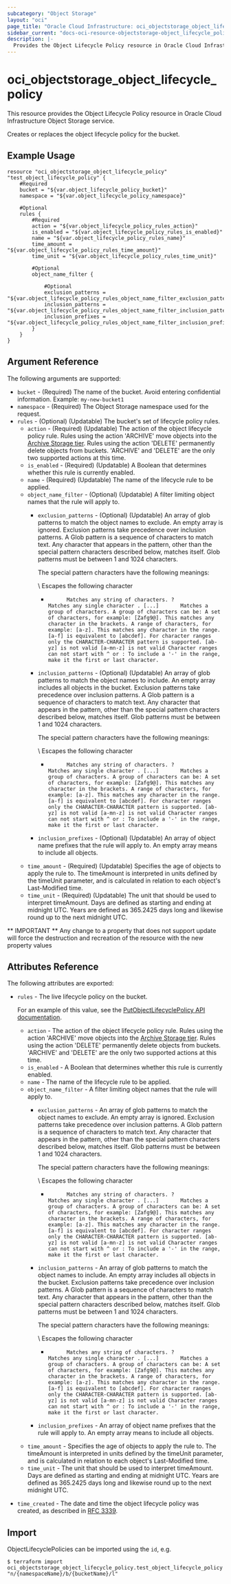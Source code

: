 ```yaml
---
subcategory: "Object Storage"
layout: "oci"
page_title: "Oracle Cloud Infrastructure: oci_objectstorage_object_lifecycle_policy"
sidebar_current: "docs-oci-resource-objectstorage-object_lifecycle_policy"
description: |-
  Provides the Object Lifecycle Policy resource in Oracle Cloud Infrastructure Object Storage service
---
```


# oci_objectstorage_object_lifecycle_policy
This resource provides the Object Lifecycle Policy resource in Oracle Cloud Infrastructure Object Storage service.

Creates or replaces the object lifecycle policy for the bucket.


## Example Usage

```hcl
resource "oci_objectstorage_object_lifecycle_policy" "test_object_lifecycle_policy" {
	#Required
	bucket = "${var.object_lifecycle_policy_bucket}"
	namespace = "${var.object_lifecycle_policy_namespace}"

	#Optional
	rules {
		#Required
		action = "${var.object_lifecycle_policy_rules_action}"
		is_enabled = "${var.object_lifecycle_policy_rules_is_enabled}"
		name = "${var.object_lifecycle_policy_rules_name}"
		time_amount = "${var.object_lifecycle_policy_rules_time_amount}"
		time_unit = "${var.object_lifecycle_policy_rules_time_unit}"

		#Optional
		object_name_filter {

			#Optional
			exclusion_patterns = "${var.object_lifecycle_policy_rules_object_name_filter_exclusion_patterns}"
			inclusion_patterns = "${var.object_lifecycle_policy_rules_object_name_filter_inclusion_patterns}"
			inclusion_prefixes = "${var.object_lifecycle_policy_rules_object_name_filter_inclusion_prefixes}"
		}
	}
}
```

## Argument Reference

The following arguments are supported:

* `bucket` - (Required) The name of the bucket. Avoid entering confidential information. Example: `my-new-bucket1` 
* `namespace` - (Required) The Object Storage namespace used for the request.
* `rules` - (Optional) (Updatable) The bucket's set of lifecycle policy rules.
	* `action` - (Required) (Updatable) The action of the object lifecycle policy rule. Rules using the action 'ARCHIVE' move objects into the [Archive Storage tier](https://docs.cloud.oracle.com/iaas/Content/Archive/Concepts/archivestorageoverview.htm). Rules using the action 'DELETE' permanently delete objects from buckets. 'ARCHIVE' and 'DELETE' are the only two supported actions at this time. 
	* `is_enabled` - (Required) (Updatable) A Boolean that determines whether this rule is currently enabled.
	* `name` - (Required) (Updatable) The name of the lifecycle rule to be applied.
	* `object_name_filter` - (Optional) (Updatable) A filter limiting object names that the rule will apply to.
		* `exclusion_patterns` - (Optional) (Updatable) An array of glob patterns to match the object names to exclude. An empty array is ignored. Exclusion patterns take precedence over inclusion patterns. A Glob pattern is a sequence of characters to match text. Any character that appears in the pattern, other than the special pattern characters described below, matches itself. Glob patterns must be between 1 and 1024 characters.

			The special pattern characters have the following meanings:

			\           Escapes the following character
			*           Matches any string of characters. ?           Matches any single character . [...]       Matches a group of characters. A group of characters can be: A set of characters, for example: [Zafg9@]. This matches any character in the brackets. A range of characters, for example: [a-z]. This matches any character in the range. [a-f] is equivalent to [abcdef]. For character ranges only the CHARACTER-CHARACTER pattern is supported. [ab-yz] is not valid [a-mn-z] is not valid Character ranges can not start with ^ or : To include a '-' in the range, make it the first or last character. 
		* `inclusion_patterns` - (Optional) (Updatable) An array of glob patterns to match the object names to include. An empty array includes all objects in the bucket. Exclusion patterns take precedence over inclusion patterns. A Glob pattern is a sequence of characters to match text. Any character that appears in the pattern, other than the special pattern characters described below, matches itself. Glob patterns must be between 1 and 1024 characters.

			The special pattern characters have the following meanings:

			\           Escapes the following character
			*           Matches any string of characters. ?           Matches any single character . [...]       Matches a group of characters. A group of characters can be: A set of characters, for example: [Zafg9@]. This matches any character in the brackets. A range of characters, for example: [a-z]. This matches any character in the range. [a-f] is equivalent to [abcdef]. For character ranges only the CHARACTER-CHARACTER pattern is supported. [ab-yz] is not valid [a-mn-z] is not valid Character ranges can not start with ^ or : To include a '-' in the range, make it the first or last character. 
		* `inclusion_prefixes` - (Optional) (Updatable) An array of object name prefixes that the rule will apply to. An empty array means to include all objects. 
	* `time_amount` - (Required) (Updatable) Specifies the age of objects to apply the rule to. The timeAmount is interpreted in units defined by the timeUnit parameter, and is calculated in relation to each object's Last-Modified time. 
	* `time_unit` - (Required) (Updatable) The unit that should be used to interpret timeAmount.  Days are defined as starting and ending at midnight UTC. Years are defined as 365.2425 days long and likewise round up to the next midnight UTC. 


** IMPORTANT **
Any change to a property that does not support update will force the destruction and recreation of the resource with the new property values

## Attributes Reference

The following attributes are exported:

* `rules` - The live lifecycle policy on the bucket.

	For an example of this value, see the [PutObjectLifecyclePolicy API documentation](https://docs.cloud.oracle.com/iaas/api/#/en/objectstorage/20160918/ObjectLifecyclePolicy/PutObjectLifecyclePolicy). 
	* `action` - The action of the object lifecycle policy rule. Rules using the action 'ARCHIVE' move objects into the [Archive Storage tier](https://docs.cloud.oracle.com/iaas/Content/Archive/Concepts/archivestorageoverview.htm). Rules using the action 'DELETE' permanently delete objects from buckets. 'ARCHIVE' and 'DELETE' are the only two supported actions at this time. 
	* `is_enabled` - A Boolean that determines whether this rule is currently enabled.
	* `name` - The name of the lifecycle rule to be applied.
	* `object_name_filter` - A filter limiting object names that the rule will apply to.
		* `exclusion_patterns` - An array of glob patterns to match the object names to exclude. An empty array is ignored. Exclusion patterns take precedence over inclusion patterns. A Glob pattern is a sequence of characters to match text. Any character that appears in the pattern, other than the special pattern characters described below, matches itself. Glob patterns must be between 1 and 1024 characters.

			The special pattern characters have the following meanings:

			\           Escapes the following character
			*           Matches any string of characters. ?           Matches any single character . [...]       Matches a group of characters. A group of characters can be: A set of characters, for example: [Zafg9@]. This matches any character in the brackets. A range of characters, for example: [a-z]. This matches any character in the range. [a-f] is equivalent to [abcdef]. For character ranges only the CHARACTER-CHARACTER pattern is supported. [ab-yz] is not valid [a-mn-z] is not valid Character ranges can not start with ^ or : To include a '-' in the range, make it the first or last character. 
		* `inclusion_patterns` - An array of glob patterns to match the object names to include. An empty array includes all objects in the bucket. Exclusion patterns take precedence over inclusion patterns. A Glob pattern is a sequence of characters to match text. Any character that appears in the pattern, other than the special pattern characters described below, matches itself. Glob patterns must be between 1 and 1024 characters.

			The special pattern characters have the following meanings:

			\           Escapes the following character
			*           Matches any string of characters. ?           Matches any single character . [...]       Matches a group of characters. A group of characters can be: A set of characters, for example: [Zafg9@]. This matches any character in the brackets. A range of characters, for example: [a-z]. This matches any character in the range. [a-f] is equivalent to [abcdef]. For character ranges only the CHARACTER-CHARACTER pattern is supported. [ab-yz] is not valid [a-mn-z] is not valid Character ranges can not start with ^ or : To include a '-' in the range, make it the first or last character. 
	    * `inclusion_prefixes` - An array of object name prefixes that the rule will apply to. An empty array means to include all objects. 
	* `time_amount` - Specifies the age of objects to apply the rule to. The timeAmount is interpreted in units defined by the timeUnit parameter, and is calculated in relation to each object's Last-Modified time. 
	* `time_unit` - The unit that should be used to interpret timeAmount.  Days are defined as starting and ending at midnight UTC. Years are defined as 365.2425 days long and likewise round up to the next midnight UTC. 
* `time_created` - The date and time the object lifecycle policy was created, as described in [RFC 3339](https://tools.ietf.org/html/rfc3339). 

## Import

ObjectLifecyclePolicies can be imported using the `id`, e.g.

```
$ terraform import oci_objectstorage_object_lifecycle_policy.test_object_lifecycle_policy "n/{namespaceName}/b/{bucketName}/l" 
```

